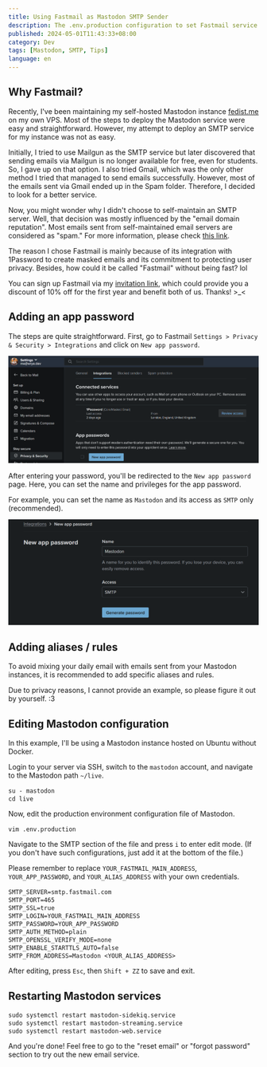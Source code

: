 ```yaml
---
title: Using Fastmail as Mastodon SMTP Sender
description: The .env.production configuration to set Fastmail service as Mastodon SMTP Sender Service
published: 2024-05-01T11:43:33+08:00
category: Dev
tags: [Mastodon, SMTP, Tips]
language: en
---
```


## Why Fastmail?

Recently, I've been maintaining my self-hosted Mastodon instance [fedist.me](https://fedist.me) on my own VPS. Most of the steps to deploy the Mastodon service were easy and straightforward. However, my attempt to deploy an SMTP service for my instance was not as easy.

Initially, I tried to use Mailgun as the SMTP service but later discovered that sending emails via Mailgun is no longer available for free, even for students. So, I gave up on that option. I also tried Gmail, which was the only other method I tried that managed to send emails successfully. However, most of the emails sent via Gmail ended up in the Spam folder. Therefore, I decided to look for a better service.

Now, you might wonder why I didn't choose to self-maintain an SMTP server. Well, that decision was mostly influenced by the "email domain reputation". Most emails sent from self-maintained email servers are considered as "spam." For more information, please check [this link](https://www.reddit.com/r/selfhosted/comments/t8gqir/why_you_really_dont_want_to_selfhost_your_own/).

The reason I chose Fastmail is mainly because of its integration with 1Password to create masked emails and its commitment to protecting user privacy. Besides, how could it be called "Fastmail" without being fast? lol

You can sign up Fastmail via my [invitation link](https://join.fastmail.com/8ddbc185), which could provide you a discount of 10% off for the first year and benefit both of us. Thanks! >\_<

## Adding an app password

The steps are quite straightforward. First, go to Fastmail `Settings > Privacy & Security > Integrations` and click on `New app password`.

![Fastmail Settings (Integration)](fastmail-settings.png)

After entering your password, you'll be redirected to the `New app password` page. Here, you can set the name and privileges for the app password.

For example, you can set the name as `Mastodon` and its access as `SMTP` only (recommended).

![Fastmail New App Password](fastmail-app-password.png)

## Adding aliases / rules

To avoid mixing your daily email with emails sent from your Mastodon instances, it is recommended to add specific aliases and rules.

Due to privacy reasons, I cannot provide an example, so please figure it out by yourself. :3

## Editing Mastodon configuration

In this example, I'll be using a Mastodon instance hosted on Ubuntu without Docker.

Login to your server via SSH, switch to the `mastodon` account, and navigate to the Mastodon path `~/live`.

```shell
su - mastodon
cd live
```

Now, edit the production environment configuration file of Mastodon.

```shell
vim .env.production
```

Navigate to the SMTP section of the file and press `i` to enter edit mode. (If you don't have such configurations, just add it at the bottom of the file.)

Please remember to replace `YOUR_FASTMAIL_MAIN_ADDRESS`, `YOUR_APP_PASSWORD`, and `YOUR_ALIAS_ADDRESS` with your own credentials.

```shell
SMTP_SERVER=smtp.fastmail.com
SMTP_PORT=465
SMTP_SSL=true
SMTP_LOGIN=YOUR_FASTMAIL_MAIN_ADDRESS
SMTP_PASSWORD=YOUR_APP_PASSWORD
SMTP_AUTH_METHOD=plain
SMTP_OPENSSL_VERIFY_MODE=none
SMTP_ENABLE_STARTTLS_AUTO=false
SMTP_FROM_ADDRESS=Mastodon <YOUR_ALIAS_ADDRESS>
```

After editing, press `Esc`, then `Shift + ZZ` to save and exit.

## Restarting Mastodon services

```shell
sudo systemctl restart mastodon-sidekiq.service
sudo systemctl restart mastodon-streaming.service
sudo systemctl restart mastodon-web.service
```

And you're done! Feel free to go to the "reset email" or "forgot password" section to try out the new email service.
